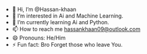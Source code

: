 - 👋 Hi, I’m @Hassan-khaan
- 👀 I’m interested in Ai and Machine Learning.
- 🌱 I’m currently learning Ai and Python.
- 📫 How to reach me hassankhaan09@outlook.com
- 😄 Pronouns: He/Him
- ⚡ Fun fact: Bro Forget those who leave You.

<!---
Hassan-khaan/Hassan-khaan is a ✨ special ✨ repository because its `README.md` (this file) appears on your GitHub profile.
You can click the Preview link to take a look at your changes.
--->
